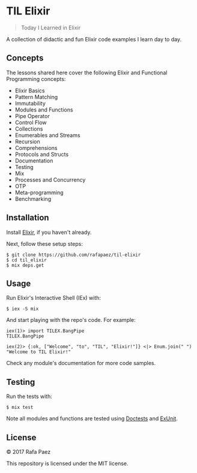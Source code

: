 # TIL Elixir

> Today I Learned in Elixir

A collection of didactic and fun Elixir code examples I learn day to day.


## Concepts

The lessons shared here cover the following Elixir and Functional Programming concepts:

* Elixir Basics
* Pattern Matching
* Immutability
* Modules and Functions
* Pipe Operator
* Control Flow
* Collections
* Enumerables and Streams
* Recursion
* Comprehensions
* Protocols and Structs
* Documentation
* Testing
* Mix
* Processes and Concurrency
* OTP
* Meta-programming
* Benchmarking


## Installation

Install [Elixir](https://elixir-lang.org/install.html), if you haven't already.

Next, follow these setup steps:

```
$ git clone https://github.com/rafapaez/til-elixir
$ cd til_elixir
$ mix deps.get
```


## Usage

Run Elixir's Interactive Shell (IEx) with:

```
$ iex -S mix
```

And start playing with the repo's code. For example:

```
iex(1)> import TILEX.BangPipe
TILEX.BangPipe

iex(2)> {:ok, ["Welcome", "to", "TIL", "Elixir!"]} <|> Enum.join(" ")
"Welcome to TIL Elixir!"
```

Check any module's documentation for more code samples.


## Testing

Run the tests with:

```
$ mix test
```

Note all modules and functions are tested using 
[Doctests](https://elixir-lang.org/getting-started/mix-otp/docs-tests-and-with.html#doctests) 
and [ExUnit](https://hexdocs.pm/ex_unit/ExUnit.html).


## License

&copy; 2017 Rafa Paez

This repository is licensed under the MIT license.

